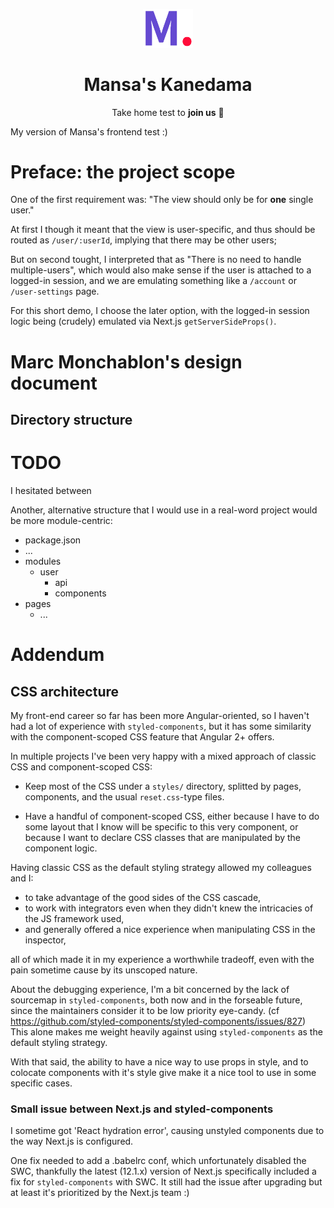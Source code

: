 <p align="center"><a href="https://github.com/MansaGroup/kanedama" target="blank"><img src="./.github/assets/logo.png" width="80" alt="Mansa's Logo" /></a></p>
<h1 align="center">Mansa's Kanedama</h1>
<p align="center">Take home test to <b>join us</b> 💜</p>


My version of Mansa's frontend test :)


# Preface: the project scope

One of the first requirement was: "The view should only be for **one** single user."

At first I though it meant that the view is user-specific,
and thus should be routed as `/user/:userId`, implying that there may
be other users;

But on second tought, I interpreted that as "There is no need to handle multiple-users",
which would also make sense if the user is attached to a logged-in session,
and we are emulating something like a `/account` or `/user-settings` page.

For this short demo, I choose the later option,
with the logged-in session logic being (crudely) emulated
via Next.js `getServerSideProps()`.



# Marc Monchablon's design document

## Directory structure

# TODO
I hesitated between 

Another, alternative structure that I would use in a real-word project
would be more module-centric:

 - package.json
 - ...
 - modules
   - user
     - api
     - components
 - pages
   - ...
 


# Addendum

## CSS architecture

My front-end career so far has been more Angular-oriented,
so I haven't had a lot of experience with `styled-components`,
but it has some similarity with the component-scoped CSS feature
that Angular 2+ offers.

In multiple projects I've been very happy with a mixed approach
of classic CSS and component-scoped CSS:

 - Keep most of the CSS under a `styles/` directory,
 splitted by pages, components, and the usual `reset.css`-type files.

 - Have a handful of component-scoped CSS, either because I have to
 do some layout that I know will be specific to this very component,
 or because I want to declare CSS classes that are manipulated by the
 component logic.


Having classic CSS as the default styling strategy allowed my colleagues and I:
 - to take advantage of the good sides of the CSS cascade,
 - to work with integrators even when they didn't knew the
 intricacies of the JS framework used,
 - and generally offered a nice experience when manipulating CSS in the inspector,

all of which made it in my experience a worthwhile tradeoff, even with the pain sometime cause by its unscoped nature.


About the debugging experience, I'm a bit concerned by the lack of sourcemap in `styled-components`, both now and in the forseable future, since the maintainers consider it to be low priority eye-candy.
(cf https://github.com/styled-components/styled-components/issues/827)
This alone makes me weight heavily against using `styled-components` as the default styling strategy.


With that said, the ability to have a nice way to use props in style,
and to colocate components with it's style give make it a nice tool
to use in some specific cases.



### Small issue between Next.js and styled-components

I sometime got 'React hydration error', causing unstyled components due
to the way Next.js is configured.

One fix needed to add a .babelrc conf, which unfortunately disabled the SWC, thankfully the latest (12.1.x) version of Next.js specifically included a fix for `styled-components` with SWC. It still had the issue after upgrading but
at least it's prioritized by the Next.js team :)


